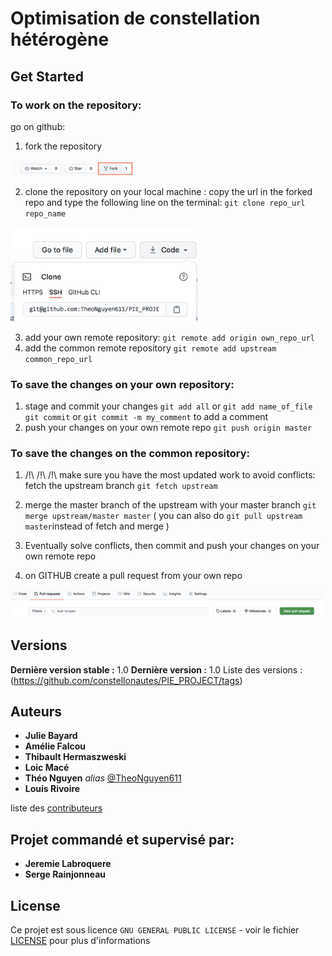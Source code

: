 

# Optimisation de constellation hétérogène




## Get Started
###  To work on the repository:
go on github:
1)  fork the repository 
<img src="/images/fork.png" alt="drawing" width="200"/>

2) clone the repository on your local machine : copy  the url in the forked repo and type the following line on the terminal:  ``git clone repo_url repo_name``
<img src="/images/url.png" alt="drawing" width="300"/>


3) add your own remote repository:
``git remote add origin own_repo_url``
4) add the common remote repository 
``git remote add upstream common_repo_url``

###  To save the changes on your own  repository:

1) stage and commit your changes
``git add all`` or ``git add name_of_file``
``git commit`` or ``git commit -m my_comment`` to add a comment
2) push your changes on your own remote repo
``git push origin master``

###  To save the changes on the common repository:
1) /!\ /!\ /!\ make sure you have the most updated work to avoid conflicts: fetch the upstream branch 
``git fetch upstream ``

2) merge the master branch of the upstream with your master branch 
``git merge upstream/master master``
( you can also do ``git pull upstream master``instead of fetch and merge )

3)  Eventually solve conflicts, then commit and push your changes on your own remote repo

4) on GITHUB create a pull request from your own repo 
<img src="/images/pull_request.png" alt="drawing" width="500"/>




## Versions


**Dernière version stable :** 1.0
**Dernière version :** 1.0
Liste des versions :(https://github.com/constellonautes/PIE_PROJECT/tags)


## Auteurs

* **Julie Bayard** 
* **Amélie Falcou** 
* **Thibault Hermaszweski**
* **Loic Macé** 
* **Théo Nguyen** _alias_ [@TheoNguyen611](https://github.com/TheoNguyen611)
* **Louis Rivoire** 



liste des [contributeurs](https://github.com/constellonautes/PIE_PROJECT/contributors) 

## Projet commandé et supervisé par: 

* **Jeremie Labroquere**
* **Serge Rainjonneau** 



## License

Ce projet est sous licence ``GNU GENERAL PUBLIC LICENSE`` - voir le fichier [LICENSE](LICENSE) pour plus d'informations





